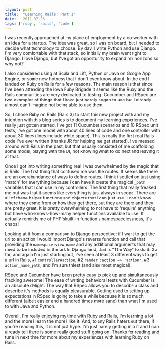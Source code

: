 ```yaml
---
layout: post
title:  "Learning Rails: Part 1"
date:   2011-07-23
tags: ['ruby', 'rails', 'code']
---
```


I was recently approached at my place of employment by a co-worker with an idea
for a startup. The idea was great, so I was on board, but I needed to decide what
technology to choose. By day, I write Python and use Django. I'm very comfortable
with that stack, so initially my brain went right to Django. I love Django, but
I've got an opportunity to expand my horizons so why not?


I also considered using at Scala and Lift, Python or Java on Google App Engine,
or some new hotness that I don't even know about. In the end I landed on Ruby on
Rails for a few reasons. The main reason is that since I've been attending the
Iowa Ruby Brigade it seems like the Ruby and the Rails communities are very
dedicated to testing. Cucumber and RSpec are two examples of things that I have
just barely began to use but I already almost can't imagine not being able to use
them.


So, I chose Ruby on Rails (Rails 3) to start this new project with and my
intention with this blog series is to document my learning experiences. I've
really just gotten started, I've got 11 Cucumber scenarios and 10 RSpec unit
tests, I've got one model with about 40 lines of code and one controller with
about 30 lines (lines include white space). This is really the first real Rails
code I've ever written (thanks JR for helping me get started). I've messed around
with Rails in the past, but that usually consisted of me scaffolding some model,
playing with the UI, not knowing what to do next and leaving it at that.


Once I got into writing something real I was overwhelmed by the magic that is
Rails. The first thing that confused me was the routes. It seems like there are
an overabundance of ways to define routes. I think i settled on just using
'match' for everything because I can have it create the magical `_path` variables
that I can use in my controllers. The first thing that really freaked me out was
that it seems like everything is just always in scope. There are all of these
helper functions and objects that I can just use. I don't know where they come
from or how they get there, but they are there and they are pretty great. It is
pretty overwhelming to not have to 'require' anything but have who-knows-how-many
helper functions available to use. It actually reminds me of PHP'sbuilt-in
function's namespacelessness, it's chaos! 


Looking at it from a comparison to Django perspective: if I want to get the url
to an action I would import Django's reverse function and call that providing the
`namespace:view_name` and any additional arguments that may need to be included
in the url. In Django land, that is "The Way" to do it. So far, and again I'm
just starting out, I've seen at least 3 different ways to get a url in Rails, #1
`controller#action`, #2 `render :action => 'action'`, #3 `action_name_path`, and I'm
sure thlest (and also most magical).


RSpec and Cucumber have been pretty easy to pick up and simultaneously fracking
awesome! The ease of writing behavioral tests with Cucumber is an absolute
delight. The way that RSpec allows you to describe a class and describe it's
methods is equally pleasurable. Getting used to setting up expectations in RSpec
is going to take a while because it is so much different (albeit easier and a
hundred times more sane) than what I'm used to with Java and Python.


Overall, I'm really enjoying my time with Ruby and Rails, I'm learning a lot and
the more I learn the more I like it. And, to any Rails haters out there, if
you're reading this, it is not just hype. I'm just barely getting into it and I
can already tell there is some really good stuff going on. Thanks for reading and
tune in next time for more about my experiences with learning Ruby on Rails.
